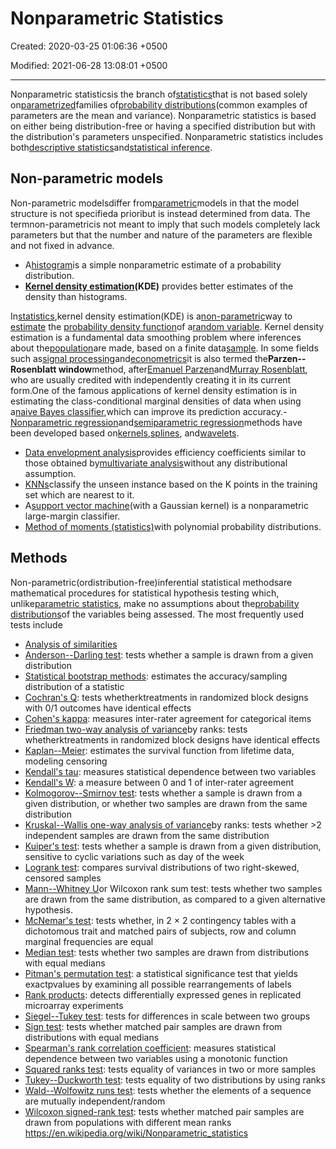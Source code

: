 # Nonparametric Statistics

Created: 2020-03-25 01:06:36 +0500

Modified: 2021-06-28 13:08:01 +0500

---

Nonparametric statisticsis the branch of[statistics](https://en.wikipedia.org/wiki/Statistics)that is not based solely on[parametrized](https://en.wikipedia.org/wiki/Statistical_parameter)families of[probability distributions](https://en.wikipedia.org/wiki/Probability_distribution)(common examples of parameters are the mean and variance). Nonparametric statistics is based on either being distribution-free or having a specified distribution but with the distribution's parameters unspecified. Nonparametric statistics includes both[descriptive statistics](https://en.wikipedia.org/wiki/Descriptive_statistics)and[statistical inference](https://en.wikipedia.org/wiki/Statistical_inference).

## Non-parametric models

Non-parametric modelsdiffer from[parametric](https://en.wikipedia.org/wiki/Parametric_statistics)models in that the model structure is not specifieda prioribut is instead determined from data. The termnon-parametricis not meant to imply that such models completely lack parameters but that the number and nature of the parameters are flexible and not fixed in advance.

- A[histogram](https://en.wikipedia.org/wiki/Histogram)is a simple nonparametric estimate of a probability distribution.
- **[Kernel density estimation](https://en.wikipedia.org/wiki/Kernel_density_estimation)(KDE)** provides better estimates of the density than histograms.

In[statistics](https://en.wikipedia.org/wiki/Statistics),kernel density estimation(KDE) is a[non-parametric](https://en.wikipedia.org/wiki/Non-parametric_statistics)way to [estimate](https://en.wikipedia.org/wiki/Density_estimation) the [probability density function](https://en.wikipedia.org/wiki/Probability_density_function)of a[random variable](https://en.wikipedia.org/wiki/Random_variable). Kernel density estimation is a fundamental data smoothing problem where inferences about the[population](https://en.wikipedia.org/wiki/Statistical_population)are made, based on a finite data[sample](https://en.wikipedia.org/wiki/Statistical_sample). In some fields such as[signal processing](https://en.wikipedia.org/wiki/Signal_processing)and[econometrics](https://en.wikipedia.org/wiki/Econometrics)it is also termed the**Parzen--Rosenblatt window**method, after[Emanuel Parzen](https://en.wikipedia.org/wiki/Emanuel_Parzen)and[Murray Rosenblatt](https://en.wikipedia.org/wiki/Murray_Rosenblatt), who are usually credited with independently creating it in its current form.One of the famous applications of kernel density estimation is in estimating the class-conditional marginal densities of data when using a[naive Bayes classifier](https://en.wikipedia.org/wiki/Naive_Bayes_classifier),which can improve its prediction accuracy.-   [Nonparametric regression](https://en.wikipedia.org/wiki/Nonparametric_regression)and[semiparametric regression](https://en.wikipedia.org/wiki/Semiparametric_regression)methods have been developed based on[kernels](https://en.wikipedia.org/wiki/Kernel_(statistics)),[splines](https://en.wikipedia.org/wiki/Spline_(mathematics)), and[wavelets](https://en.wikipedia.org/wiki/Wavelet).

- [Data envelopment analysis](https://en.wikipedia.org/wiki/Data_envelopment_analysis)provides efficiency coefficients similar to those obtained by[multivariate analysis](https://en.wikipedia.org/wiki/Multivariate_analysis)without any distributional assumption.
- [KNNs](https://en.wikipedia.org/wiki/K-nearest_neighbors_algorithm)classify the unseen instance based on the K points in the training set which are nearest to it.
- A[support vector machine](https://en.wikipedia.org/wiki/Support_vector_machine)(with a Gaussian kernel) is a nonparametric large-margin classifier.
- [Method of moments (statistics)](https://en.wikipedia.org/wiki/Method_of_moments_(statistics))with polynomial probability distributions.

## Methods

Non-parametric(ordistribution-free)inferential statistical methodsare mathematical procedures for statistical hypothesis testing which, unlike[parametric statistics](https://en.wikipedia.org/wiki/Parametric_statistics), make no assumptions about the[probability distributions](https://en.wikipedia.org/wiki/Probability_distribution)of the variables being assessed. The most frequently used tests include

- [Analysis of similarities](https://en.wikipedia.org/wiki/Analysis_of_similarities)
- [Anderson--Darling test](https://en.wikipedia.org/wiki/Anderson%E2%80%93Darling_test): tests whether a sample is drawn from a given distribution
- [Statistical bootstrap methods](https://en.wikipedia.org/wiki/Bootstrapping_(statistics)): estimates the accuracy/sampling distribution of a statistic
- [Cochran's Q](https://en.wikipedia.org/wiki/Cochran%27s_Q_test): tests whetherktreatments in randomized block designs with 0/1 outcomes have identical effects
- [Cohen's kappa](https://en.wikipedia.org/wiki/Cohen%27s_kappa): measures inter-rater agreement for categorical items
- [Friedman two-way analysis of variance](https://en.wikipedia.org/wiki/Friedman_test)by ranks: tests whetherktreatments in randomized block designs have identical effects
- [Kaplan--Meier](https://en.wikipedia.org/wiki/Kaplan%E2%80%93Meier_estimator): estimates the survival function from lifetime data, modeling censoring
- [Kendall's tau](https://en.wikipedia.org/wiki/Kendall_tau_rank_correlation_coefficient): measures statistical dependence between two variables
- [Kendall's W](https://en.wikipedia.org/wiki/Kendall%27s_W): a measure between 0 and 1 of inter-rater agreement
- [Kolmogorov--Smirnov test](https://en.wikipedia.org/wiki/Kolmogorov%E2%80%93Smirnov_test): tests whether a sample is drawn from a given distribution, or whether two samples are drawn from the same distribution
- [Kruskal--Wallis one-way analysis of variance](https://en.wikipedia.org/wiki/Kruskal%E2%80%93Wallis_one-way_analysis_of_variance)by ranks: tests whether >2 independent samples are drawn from the same distribution
- [Kuiper's test](https://en.wikipedia.org/wiki/Kuiper%27s_test): tests whether a sample is drawn from a given distribution, sensitive to cyclic variations such as day of the week
- [Logrank test](https://en.wikipedia.org/wiki/Logrank_test): compares survival distributions of two right-skewed, censored samples
- [Mann--Whitney U](https://en.wikipedia.org/wiki/Mann%E2%80%93Whitney_U)or Wilcoxon rank sum test: tests whether two samples are drawn from the same distribution, as compared to a given alternative hypothesis.
- [McNemar's test](https://en.wikipedia.org/wiki/McNemar%27s_test): tests whether, in 2 × 2 contingency tables with a dichotomous trait and matched pairs of subjects, row and column marginal frequencies are equal
- [Median test](https://en.wikipedia.org/wiki/Median_test): tests whether two samples are drawn from distributions with equal medians
- [Pitman's permutation test](https://en.wikipedia.org/wiki/Pitman_permutation_test): a statistical significance test that yields exactpvalues by examining all possible rearrangements of labels
- [Rank products](https://en.wikipedia.org/wiki/Rank_product): detects differentially expressed genes in replicated microarray experiments
- [Siegel--Tukey test](https://en.wikipedia.org/wiki/Siegel%E2%80%93Tukey_test): tests for differences in scale between two groups
- [Sign test](https://en.wikipedia.org/wiki/Sign_test): tests whether matched pair samples are drawn from distributions with equal medians
- [Spearman's rank correlation coefficient](https://en.wikipedia.org/wiki/Spearman%27s_rank_correlation_coefficient): measures statistical dependence between two variables using a monotonic function
- [Squared ranks test](https://en.wikipedia.org/wiki/Squared_ranks_test): tests equality of variances in two or more samples
- [Tukey--Duckworth test](https://en.wikipedia.org/wiki/Tukey%E2%80%93Duckworth_test): tests equality of two distributions by using ranks
- [Wald--Wolfowitz runs test](https://en.wikipedia.org/wiki/Wald%E2%80%93Wolfowitz_runs_test): tests whether the elements of a sequence are mutually independent/random
- [Wilcoxon signed-rank test](https://en.wikipedia.org/wiki/Wilcoxon_signed-rank_test): tests whether matched pair samples are drawn from populations with different mean ranks
<https://en.wikipedia.org/wiki/Nonparametric_statistics>
